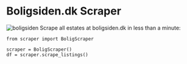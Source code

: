 
# Boligsiden.dk Scraper
![boligsiden](https://user-images.githubusercontent.com/39537120/89758269-b0fea380-dae7-11ea-96ad-e1e053ec8554.png)
Scrape all estates at boligsiden.dk in less than a minute:
```
from scraper import BoligScraper

scraper = BoligScraper()
df = scraper.scrape_listings()
```
